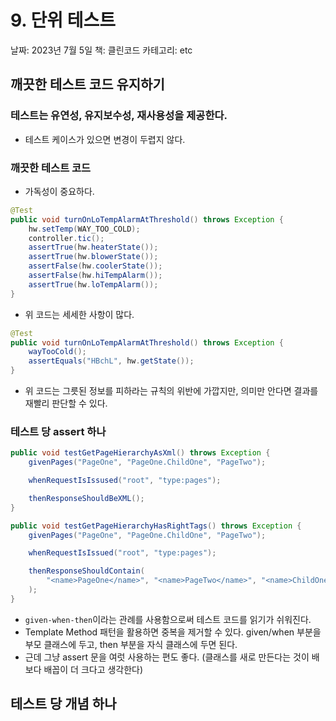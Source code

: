 # 9. 단위 테스트

날짜: 2023년 7월 5일
책: 클린코드
카테고리: etc

## 깨끗한 테스트 코드 유지하기

### 테스트는 유연성, 유지보수성, 재사용성을 제공한다.

- 테스트 케이스가 있으면 변경이 두렵지 않다.

### 깨끗한 테스트 코드

- 가독성이 중요하다.

```java
@Test
public void turnOnLoTempAlarmAtThreshold() throws Exception {
	hw.setTemp(WAY_TOO_COLD);
	controller.tic();
	assertTrue(hw.heaterState());
	assertTrue(hw.blowerState());
	assertFalse(hw.coolerState());
	assertFalse(hw.hiTempAlarm());
	assertTrue(hw.loTempAlarm());
}
```

- 위 코드는 세세한 사항이 많다.

```java
@Test
public void turnOnLoTempAlarmAtThreshold() throws Exception {
	wayTooCold();
	assertEquals("HBchL", hw.getState());
}
```

- 위 코드는 그릇된 정보를 피하라는 규칙의 위반에 가깝지만, 의미만 안다면 결과를 재빨리 판단할 수 있다.

### 테스트 당 assert 하나

```java
public void testGetPageHierarchyAsXml() throws Exception {
	givenPages("PageOne", "PageOne.ChildOne", "PageTwo");

	whenRequestIsIssused("root", "type:pages");

	thenResponseShouldBeXML();
}

public void testGetPageHierarchyHasRightTags() throws Exception {
	givenPages("PageOne", "PageOne.ChildOne", "PageTwo");

	whenRequestIsIssued("root", "type:pages");

	thenResponseShouldContain(
		"<name>PageOne</name>", "<name>PageTwo</name>", "<name>ChildOne</name>"
	);
}
```

- `given-when-then`이라는 관례를 사용함으로써 테스트 코드를 읽기가 쉬워진다.
- Template Method 패턴을 활용하면 중복을 제거할 수 있다. given/when 부분을 부모 클래스에 두고, then 부분을 자식 클래스에 두면 된다.
- 근데 그냥 assert 문을 여럿 사용하는 편도 좋다. (클래스를 새로 만든다는 것이 배보다 배꼽이 더 크다고 생각한다)

## 테스트 당 개념 하나